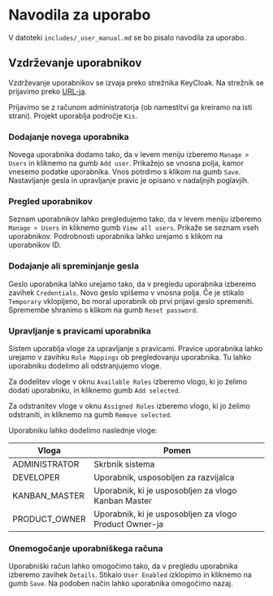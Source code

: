# Navodila za uporabo

V datoteki `includes/_user_manual.md` se bo pisalo navodila za uporabo.

## Vzdrževanje uporabnikov

Vzdrževanje uporabnikov se izvaja preko strežnika KeyCloak. Na strežnik se prijavimo preko
[URL-ja](https://kanban.smrpo7:31337/auth/admin/master/console).

Prijavimo se z računom administratorja (ob namestitvi ga kreiramo na isti strani). Projekt uporablja področje `Kis`.

### Dodajanje novega uporabnika

Novega uporabnika dodamo tako, da v levem meniju izberemo `Manage > Users` in kliknemo na gumb `Add user`. Prikažejo se
vnosna polja, kamor vnesemo podatke uporabnika. Vnos potrdimo s klikom na gumb `Save`. Nastavljanje gesla in upravljanje
pravic je opisano v nadaljnjih poglavjih.

### Pregled uporabnikov

Seznam uporabnikov lahko pregledujemo tako, da v levem meniju izberemo `Manage > Users` in kliknemo gumb
`View all users`. Prikaže se seznam vseh uporabnikov. Podrobnosti uporabnika lahko urejamo s klikom na uporabnikov ID.

### Dodajanje ali spreminjanje gesla

Geslo uporabnika lahko urejamo tako, da v pregledu uporabnika izberemo zavihek `Credentials`. Novo geslo vpišemo v
vnosna polja. Če je stikalo `Temporary` vklopljeno, bo moral uporabnik ob prvi prijavi geslo spremeniti. Spremembe
shranimo s klikom na gumb `Reset password`.

### Upravljanje s pravicami uporabnika

Sistem uporablja vloge za upravljanje s pravicami. Pravice uporabnika lahko urejamo v zavihku `Role Mappings` ob
pregledovanju uporabnika. Tu lahko uporabniku dodelimo ali odstranjujemo vloge.

Za dodelitev vloge v oknu `Available Roles` izberemo vlogo, ki jo želimo dodati uporabniku, in kliknemo gumb
`Add selected`.

Za odstranitev vloge v oknu `Assigned Roles` izberemo vlogo, ki jo želimo odstraniti, in kliknemo na gumb
`Remove selected`.

Uporabniku lahko dodelimo naslednje vloge:

Vloga | Pomen
--- | ---
ADMINISTRATOR | Skrbnik sistema
DEVELOPER | Uporabnik, usposobljen za razvijalca
KANBAN_MASTER | Uporabnik, ki je usposobljen za vlogo Kanban Master
PRODUCT_OWNER | Uporabnik, ki je usposobljen za vlogo Product Owner-ja

### Onemogočanje uporabniškega računa

Uporabniški račun lahko omogočimo tako, da v pregledu uporabnika izberemo zavihek `Details`. Stikalo `User Enabled`
izklopimo in kliknemo na gumb `Save`. Na podoben način lahko uporabnika omogočimo nazaj.
